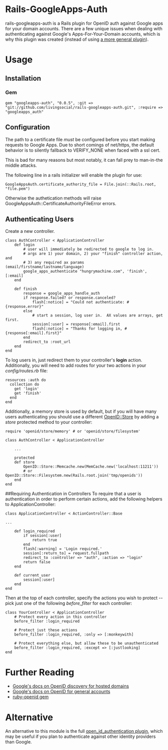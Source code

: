 # Rails-GoogleApps-Auth
rails-googleapps-auth is a Rails plugin for OpenID auth against Google apps for your domain accounts.  There are a few unique issues
when dealing with authenticating against Google's Apps-For-Your-Domain accounts, which is why this plugin was created (instead of using
[a more general plugin](https://github.com/rails/open_id_authentication)).

# Usage
## Installation

### Gem

    gem "googleapps-auth", "0.0.5", :git => "git://github.com/livingsocial/rails-googleapps-auth.git", :require => "googleapps_auth"

## Configuration
The path to a certificate file _must_ be configured before you start making requests to Google Apps. Due to
short comings of net/https, the default behavior is to silently fallback to VERIFY_NONE when faced with a ssl cert.

This is bad for many reasons but most notably, it can fall prey to man-in-the middle attacks.

The following line in a rails initializer will enable the plugin for use:

    GoogleAppsAuth.certificate_authority_file = File.join(::Rails.root, "file.pem")

Otherwise the authetication methods will raise GoogleAppsAuth::CertificateAuthorityFileError errors.

## Authenticating Users
Create a new controller.

    class AuthController < ApplicationController
        def login
            # user will immediately be redirected to google to log in.
            # args are 1) your domain, 2) your "finish" controller action, and
            # 3) any required ax params (email/firstname/lastname/language)
            google_apps_authenticate "hungrymachine.com", 'finish', [:email]
        end

        def finish
            response = google_apps_handle_auth
            if response.failed? or response.canceled?
                flash[:notice] = "Could not authenticate: #{response.error}"
            else
                # start a session, log user in.  AX values are arrays, get first.
                session[:user] = response[:email].first
                flash[:notice] = "Thanks for logging in, #{response[:email].first}"
            end
            redirect_to :root_url
        end
    end

To log users in, just redirect them to your controller's **login** action.  Additionally, you will need to
add routes for your two actions in your *config/routes.rb* file:

    resources :auth do
      collection do
        get 'login'
        get 'finish'
      end
    end

Additionally, a memory store is used by default, but if you will have many users authenticating you should use a different
[OpenID::Store](https://github.com/openid/ruby-openid/tree/master/lib/openid/store/) by adding a *store* protected method to your controller:

    require 'openid/store/memory' # or 'openid/store/filesystem'

    class AuthController < ApplicationController

        ...

        protected
        def store
            OpenID::Store::Memcache.new(MemCache.new('localhost:11211'))
            # or OpenID::Store::Filesystem.new(Rails.root.join('tmp/openids'))
        end
    end

##Requiring Authentication in Controllers
To require that a user is authentication in order to perform certain actions, add the following helpers to ApplicationController:

    class ApplicationController < ActionController::Base
    
    ...
    
        def login_required
            if session[:user]
                return true
            end
            flash[:warning] = 'Login required.'
            session[:return_to] = request.fullpath
            redirect_to :controller => "auth", :action => "login"
            return false
        end

        def current_user
            session[:user]
        end
    end
    
Then at the top of each controller, specify the actions you wish to protect -- pick just one of the following *before_filter* for each controller:

    class YourController < ApplicationController
        # Protect every action in this controller
        before_filter :login_required
        
        # Protect just these actions
        before_filter :login_required, :only => [:monkeywith]
        
        # Protect everything else, but allow these to be unauthenticated
        before_filter :login_required, :except => [:justlooking]
    end

# Further Reading
 * [Google's docs on OpenID discovery for hosted domains](http://groups.google.com/group/google-federated-login-api/web/openid-discovery-for-hosted-domains)
 * [Google's docs on OpenID for general accounts](http://code.google.com/apis/accounts/docs/OpenID.html)
 * [ruby-openid gem](https://github.com/openid/ruby-openid)


# Alternative
An alternative to this module is the full [open_id_authentication plugin](https://github.com/rails/open_id_authentication), which may
be useful if you plan to authenticate against other identity providers than Google.

